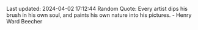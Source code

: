 Last updated: 2024-04-02 17:12:44
Random Quote: Every artist dips his brush in his own soul, and paints his own nature into his pictures. - Henry Ward Beecher